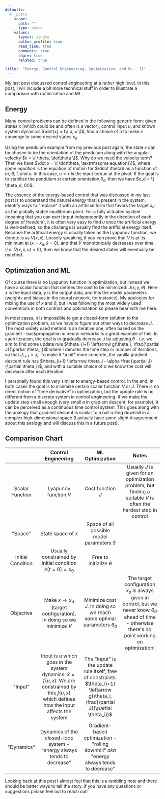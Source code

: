 ```yaml
---
defaults:
  # _posts
  - scope:
      path: ""
      type: posts
    values:
      layout: single
      author_profile: true
      read_time: true
      comments: true
      share: true
      related: true

title:  "Energy, Control Engineering, Optimization, and ML - II"
---
```


My last post discussed control engineering at a rather high level. In this post, I will include a bit more technical stuff in order to illustrate a comparison with optimization and ML.

## Energy
Many control problems can be defined in the following generic form: given states $x$ (which could be and often is a vector), control input $u$, and known system dynamics $\dot{x} = f\( x, u \)$, find a choice of $u$ to make $x$ converge to some desired states $x_d$.

Using the pendulum example from my previous post again, the state $x$ can be chosen to be the orientation of the pendulum along with the angular velocity $x = \( \theta, \dot\theta \)$. Why do we need the velocity term? Then we have $\dot x = \( \dot\theta, \textrm{some equation}\)$, where *some equation* is the equation of motion for $\ddot \theta$ as a function of $m$, $\theta$, $l$, and $u$. In this case, $u=\tau$ is the input torque at the pivot. If the goal is to stabilize the pendulum at certain orientation $\theta_d$, then we have $x_d = \( \theta_d, 0\)$.

The essence of the energy-based control that was discussed in my last post is to understand the natural energy that is present in the system, identify ways to "replace" it with an artificial form that favors the target $x_d$ as the globally stable equilibrium point. For a fully actuated system (meaning that you can exert input independently in the direction of each degree of freedom), it is often very easy to find $u$ once the artificial energy is well-defined, so the challenge is usually find the artificial energy itself. Because the artificial energy is usually taken as the Lyapunov function, we denote is as $V(x, \dot x)$. Loosely speaking, if you can prove that $V$ is at its minimum at $(x=x_d, \dot x=0)$, and that $V$ monotonically decreases over time (*i.e.* $\dot V(x, \dot x, u) <0)$, then we know that the desired states will eventually be reached.


## Optimization and ML
Of course there is no Lyapunov function in optimization, but instead we have a scalar function that defines the cost to be minimized: $J(x,y,\theta)$. Here $x$ is the input data, $y$ is the output data, and $\theta$ is the model parameters (weights and biases in the neural network, for instance). My apologies for mixing the use of $x$ and $\theta$, but I was following the most widely used conventions in both controls and optimization so please bear with me here.

In most cases, it is impossible to get a closed-form solution to the optimization problem, so we have to figure out other ways to decrease $J$. The most widely used method is an iterative one, often based on the gradient - backpropagation in neural networks is a great example of this. In each iteration, the goal is to gradually decrease $J$ by adjusting $\theta$ - *i.e.* we aim to find some update rule $\theta_{i+1} \leftarrow g(\theta_i, \frac{\partial J}{\partial \theta_i})$ where $i$ denotes the time step or number of iterations, so that $J_{i+1} < J_i$. To make it \*a bit\* more concrete, the vanilla gradient descent rule has $\theta_{i+1} \leftarrow \theta_i - \alpha \frac{\partial J}{\partial \theta_i}$, and with a suitable choice of $\alpha$ we know the cost will decrease after each iteration.

I personally found this very similar to energy-based control. In the end, in both cases the goal is to minimize certain scalar function $V$ or $J$. There is no direct notion of "time derivative" in optimization, but the update rule is no different from a discrete system in control engineering. If we make the update step small enough (very small $\alpha$ in gradient descent, for example), it can be perceived as a continuous time control system. This goes along with the analogy that gradient descent is similar to a ball rolling downhill in a complex high-dimensional space (I actually have some slight disagreement about this analogy and will discuss this in a future post).

## Comparison Chart

|   |  Control Engineering | ML Optimization  | Notes  |
|:---:|:---:|:---:|:---:|
|  Scalar Function | Lyapunov function $V$  | Cost function $J$  | Usually $J$ is given for an optimization problem, but finding a suitable $V$ is often the hardest step in control |
| "Space"  | State space of $x$  |  Space of all possible model parameters $\theta$ |   |   
| Initial Condition |  Usually constrained by initial condition $x(t=0) = x_0$ | Free to initialize $\theta$ |   |
|Objective | Make $x \rightarrow x_d$ (target configuration). In doing so we minimize $V$ | Minimize cost $J$. In doing so we reach some optimal parameters $\theta_d$ | The target configuration $x_d$ is always given in control, but we never know $\theta_d$ ahead of time - otherwise there's no point working on optimization! |
| "Input" | Input is $u$ which goes in the system dynamics: $\dot x = f(u, x)$. We are constrained by this $f(u, x)$ which defines how the input affects the system | The "input" is the update rule itself, free of constraints: $\theta_{i+1} \leftarrow g(\theta_i, \frac{\partial J}{\partial \theta_i})$| |
| "Dynamics" | Dynamics of the closed-loop system - "energy always tends to decrease" | Gradient-based optimization - "rolling downhill" *aka* "energy always tends to decrease" | |

Looking back at this post I almost feel that this is a rambling note and there should be better ways to tell the story. If you have any questions or suggestions please feel out to reach out!
